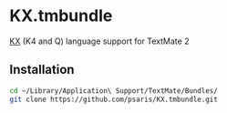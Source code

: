 # KX.tmbundle
[KX](http://kx.com) (K4 and Q) language support for TextMate 2 

## Installation

```bash
cd ~/Library/Application\ Support/TextMate/Bundles/
git clone https://github.com/psaris/KX.tmbundle.git
```
